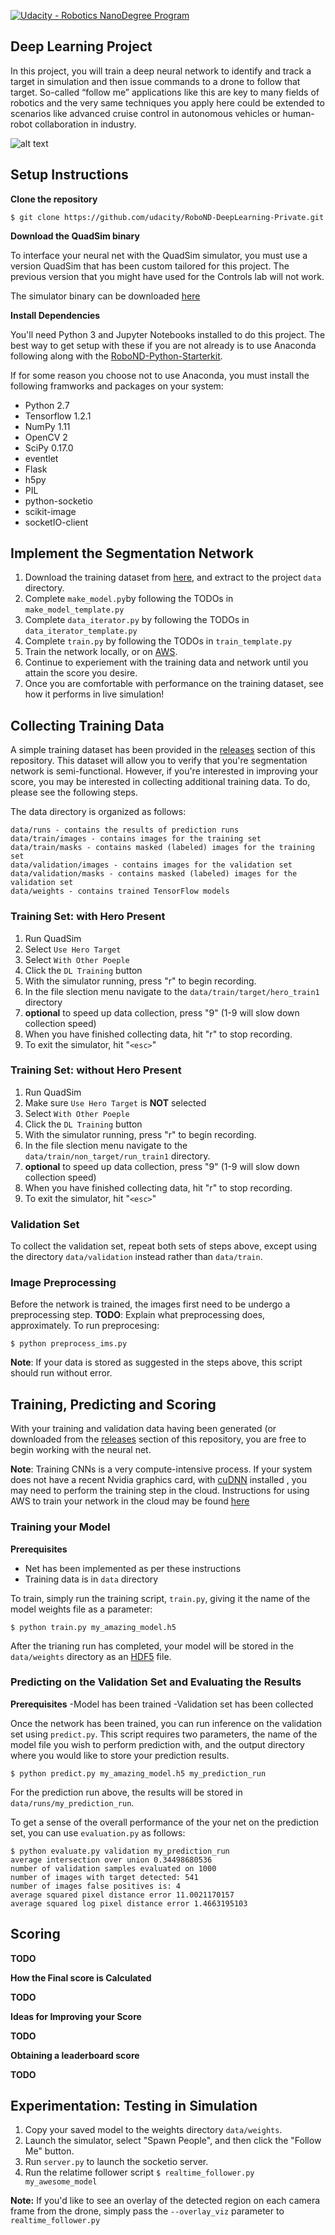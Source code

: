 [![Udacity - Robotics NanoDegree Program](https://s3-us-west-1.amazonaws.com/udacity-robotics/Extra+Images/RoboND_flag.png)](https://www.udacity.com/robotics)

## Deep Learning Project ##

In this project, you will train a deep neural network to identify and track a target in simulation and then issue commands to a drone to follow that target. So-called “follow me” applications like this are key to many fields of robotics and the very same techniques you apply here could be extended to scenarios like advanced cruise control in autonomous vehicles or human-robot collaboration in industry.

[image_0]: ./docs/misc/sim_screenshot.png
![alt text][image_0] 

## Setup Instructions
**Clone the repository**
```
$ git clone https://github.com/udacity/RoboND-DeepLearning-Private.git
```

**Download the QuadSim binary**

To interface your neural net with the QuadSim simulator, you must use a version QuadSim that has been custom tailored for this project. The previous version that you might have used for the Controls lab will not work.

The simulator binary can be downloaded [here](https://github.com/udacity/RoboND-DeepLearning-Private/releases)

**Install Dependencies**

You'll need Python 3 and Jupyter Notebooks installed to do this project.  The best way to get setup with these if you are not already is to use Anaconda following along with the [RoboND-Python-Starterkit](https://github.com/ryan-keenan/RoboND-Python-Starterkit).

If for some reason you choose not to use Anaconda, you must install the following framworks and packages on your system:
* Python 2.7
* Tensorflow 1.2.1
* NumPy 1.11
* OpenCV 2
* SciPy 0.17.0
* eventlet 
* Flask
* h5py
* PIL
* python-socketio
* scikit-image
* socketIO-client

## Implement the Segmentation Network
1. Download the training dataset from [here](https://github.com/udacity/RoboND-DeepLearning-Private/releases), and extract to the project `data` directory.
2. Complete `make_model.py`by following the TODOs in `make_model_template.py`
3. Complete `data_iterator.py` by following the TODOs in `data_iterator_template.py`
4. Complete `train.py` by following the TODOs in `train_template.py`
5. Train the network locally, or on [AWS](docs/aws_setup.md).
6. Continue to experiement with the training data and network until you attain the score you desire.
7. Once you are comfortable with performance on the training dataset, see how it performs in live simulation!

## Collecting Training Data ##
A simple training dataset has been provided in the [releases](https://github.com/udacity/RoboND-DeepLearning-Private/releases) section of this repository. This dataset will allow you to verify that you're segmentation network is semi-functional. However, if you're interested in improving your score, you may be interested in collecting additional training data. To do, please see the following steps.

The data directory is organized as  follows:
```
data/runs - contains the results of prediction runs
data/train/images - contains images for the training set
data/train/masks - contains masked (labeled) images for the training set
data/validation/images - contains images for the validation set
data/validation/masks - contains masked (labeled) images for the validation set
data/weights - contains trained TensorFlow models
```

### Training Set: with Hero Present ###
1. Run QuadSim
2. Select `Use Hero Target`
3. Select `With Other Poeple`
4. Click the `DL Training` button
5. With the simulator running, press "r" to begin recording.
6. In the file slection menu navigate to the `data/train/target/hero_train1` directory
7. **optional** to speed up data collection, press "9" (1-9 will slow down collection speed)
8. When you have finished collecting data, hit "r" to stop recording.
9. To exit the simulator, hit "`<esc>`"

### Training Set: without Hero Present ###
1. Run QuadSim
2. Make sure `Use Hero Target` is **NOT** selected
3. Select `With Other Poeple`
4. Click the `DL Training` button
5. With the simulator running, press "r" to begin recording.
6. In the file slection menu navigate to the `data/train/non_target/run_train1` directory.
7. **optional** to speed up data collection, press "9"  (1-9 will slow down collection speed)
8. When you have finished collecting data, hit "r" to stop recording.
9. To exit the simulator, hit "`<esc>`"

### Validation Set ###
To collect the validation set, repeat both sets of steps above, except using the directory `data/validation` instead rather than `data/train`.

### Image Preprocessing ###
Before the network is trained, the images first need to be undergo a preprocessing step.
**TODO**: Explain what preprocessing does, approximately.
To run preprocesing:
```
$ python preprocess_ims.py
```
**Note**: If your data is stored as suggested in the steps above, this script should run without error.

## Training, Predicting and Scoring ##
With your training and validation data having been generated (or downloaded from the [releases](https://github.com/udacity/RoboND-DeepLearning-Private/releases) section of this repository, you are free to begin working with the neural net.

**Note**: Training CNNs is a very compute-intensive process. If your system does not have a recent Nvidia graphics card, with [cuDNN](https://developer.nvidia.com/cudnn) installed , you may need to perform the training step in the cloud. Instructions for using AWS to train your network in the cloud may be found [here](docs/aws_setup.md)

### Training your Model ###
**Prerequisites**
- Net has been implemented as per these instructions
- Training data is in `data` directory

To train, simply run the training script, `train.py`, giving it the name of the model weights file as a parameter:
```
$ python train.py my_amazing_model.h5
```
After the trianing run has completed, your model will be stored in the `data/weights` directory as an [HDF5](https://en.wikipedia.org/wiki/Hierarchical_Data_Format) file.

### Predicting on the Validation Set and Evaluating the Results ###
**Prerequisites**
-Model has been trained
-Validation set has been collected

Once the network has been trained, you can run inference on the validation set using `predict.py`. This script requires two parameters, the name of the model file you wish to perform prediction with, and the output directory where you would like to store your prediction results.

```
$ python predict.py my_amazing_model.h5 my_prediction_run
```

For the prediction run above, the results will be stored in `data/runs/my_prediction_run`.

To get a sense of the overall performance of the your net on the prediction set, you can use `evaluation.py` as follows:

```
$ python evaluate.py validation my_prediction_run
average intersection over union 0.34498680536
number of validation samples evaluated on 1000
number of images with target detected: 541
number of images false positives is: 4
average squared pixel distance error 11.0021170157
average squared log pixel distance error 1.4663195103
```

## Scoring ##
**TODO**

**How the Final score is Calculated**

**TODO**

**Ideas for Improving your Score**

**TODO**

**Obtaining a leaderboard score**

**TODO**

## Experimentation: Testing in Simulation
1. Copy your saved model to the weights directory `data/weights`.
2. Launch the simulator, select "Spawn People", and then click the "Follow Me" button. 
3. Run `server.py` to launch the socketio server.
4. Run the relatime follower script `$ realtime_follower.py my_awesome_model`

**Note:** If you'd like to see an overlay of the detected region on each camera frame from the drone, simply pass the `--overlay_viz` parameter to `realtime_follower.py`
